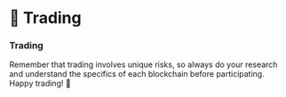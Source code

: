 # 💱 Trading

### Trading

Remember that trading involves unique risks, so always do your research and understand the specifics of each blockchain before participating. Happy trading! 🚀
